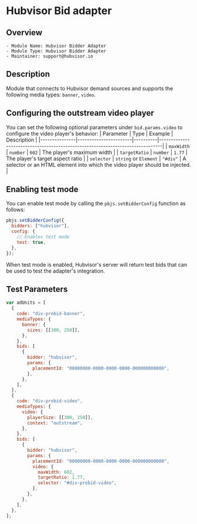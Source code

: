 # Hubvisor Bid adapter

## Overview

```
- Module Name: Hubvisor Bidder Adapter
- Module Type: Hubvisor Bidder Adapter
- Maintainer: support@hubvisor.io
```

## Description

Module that connects to Hubvisor demand sources and supports the following media types: `banner`, `video`.

## Configuring the outstream video player

You can set the following optional parameters under `bid.params.video` to configure the video player's behavior:
| Parameter     | Type                  | Example  | Description                                                                   |
|---------------|-----------------------|----------|-------------------------------------------------------------------------------|
| `maxWidth`    | `number`              | `602`    | The player's maximum width                                                    |
| `targetRatio` | `number`              | `1.77`   | The player's target aspect ratio                                              |
| `selector`    | `string` or `Element` | `"#div"` | A selector or an HTML element into which the video player should be injected. |

## Enabling test mode

You can enable test mode by calling the `pbjs.setBidderConfig` function as follows:

```js
pbjs.setBidderConfig({
  bidders: ["hubvisor"],
  config: {
    // Enables test mode
    test: true,
  },
});
```

When test mode is enabled, Hubvisor's server will return test bids that can be used to test the adapter's integration.

## Test Parameters

```javascript
var adUnits = [
  {
    code: "div-prebid-banner",
    mediaTypes: {
      banner: {
        sizes: [[300, 250]],
      },
    },
    bids: [
      {
        bidder: "hubvisor",
        params: {
          placementId: "00000000-0000-0000-0000-000000000000",
        },
      },
    ],
  },
  {
    code: "div-prebid-video",
    mediaTypes: {
      video: {
        playerSize: [[300, 250]],
        context: "outstream",
      },
    },
    bids: [
      {
        bidder: "hubvisor",
        params: {
          placementId: "00000000-0000-0000-0000-000000000000",
          video: {
            maxWidth: 602,
            targetRatio: 1.77,
            selector: "#div-prebid-video",
          },
        },
      },
    ],
  },
];
```
